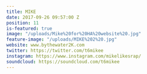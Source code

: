 ```yaml
---
title: MIKE
date: 2017-09-26 09:57:00 Z
position: 11
is-featured: true
image: "/uploads/Mike%20for%20HA%20website%20.jpg"
feature-image: "/uploads/MIKE%202%20.jpg"
website: www.bythewater2K.com
twitter: https://twitter.com/t6mikee
instagram: https://www.instagram.com/mikelikesrap/
soundcloud: https://soundcloud.com/t6mikee
---
```


